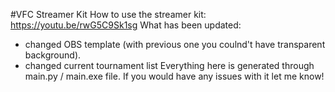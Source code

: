 #VFC Streamer Kit
How to use the streamer kit: https://youtu.be/rwG5C9Sk1sg
What has been updated:
- changed OBS template (with previous one you coulnd't have transparent background).
- changed current tournament list
Everything here is generated through main.py / main.exe file.
If you would have any issues with it let me know!
